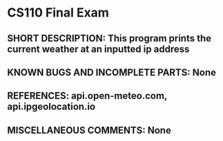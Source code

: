 # CS110 Final Exam

## SHORT DESCRIPTION: This program prints the current weather at an inputted ip address

## KNOWN BUGS AND INCOMPLETE PARTS: None

## REFERENCES: api.open-meteo.com, api.ipgeolocation.io

## MISCELLANEOUS COMMENTS: None